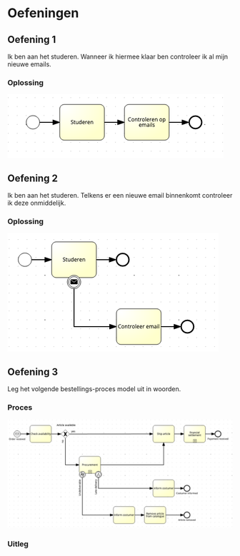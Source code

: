 # Oefeningen
## Oefening 1

Ik ben aan het studeren. Wanneer ik hiermee klaar ben controleer ik al mijn nieuwe emails.
### Oplossing
![Oplossing van oefening 1](https://github.com/lemmensangeloucll/BPMN/blob/master/img/oefening%201.png)

## Oefening 2

Ik ben aan het studeren. Telkens er een nieuwe email binnenkomt controleer ik deze onmiddelijk.
### Oplossing
![Oplossing van oefening 2](https://github.com/lemmensangeloucll/BPMN/blob/master/img/oefening%202.png)

## Oefening 3
Leg het volgende bestellings-proces model uit in woorden.
### Proces
![BPMN model van oefening ](https://github.com/lemmensangeloucll/BPMN/blob/master/img/oefening%203.png)
### Uitleg
<!--stackedit_data:
eyJoaXN0b3J5IjpbODQyNTAwNzE4LDE5MzI0ODU3ODYsNTg4Mj
c3NTc5XX0=
-->